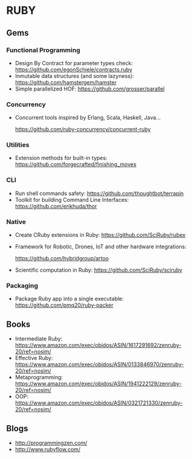 # RUBY

## Gems

### Functional Programming

* Design By Contract for parameter types check:  https://github.com/egonSchiele/contracts.ruby
* Inmutable data structures (and some lazyness): https://github.com/hamstergem/hamster
* Simple parallelized HOF: https://github.com/grosser/parallel

### Concurrency

* Concurrent tools inspired by Erlang, Scala, Haskell, Java…

  https://github.com/ruby-concurrency/concurrent-ruby

### Utilities

* Extension methods for built-in types: https://github.com/forgecrafted/finishing_moves

### CLI

* Run shell commands safety: https://github.com/thoughtbot/terrapin
* Toolkit for building Command Line Interfaces: https://github.com/erikhuda/thor

### Native

* Create CRuby extensions in Ruby: https://github.com/SciRuby/rubex

* Framework for Robotic, Drones, IoT and other hardware integrations:

  https://github.com/hybridgroup/artoo

* Scientific computation in Ruby: https://github.com/SciRuby/sciruby


### Packaging

* Package Ruby app into a single executable: https://github.com/pmq20/ruby-packer


## Books

* Intermediate Ruby: https://www.amazon.com/exec/obidos/ASIN/1617291692/zenruby-20/ref=nosim/
* Effective Ruby: https://www.amazon.com/exec/obidos/ASIN/0133846970/zenruby-20/ref=nosim/
* Metaprogramming: https://www.amazon.com/exec/obidos/ASIN/1941222129/zenruby-20/ref=nosim/
* OOP: https://www.amazon.com/exec/obidos/ASIN/0321721330/zenruby-20/ref=nosim/

## Blogs

* http://programmingzen.com/
* http://www.rubyflow.com/
